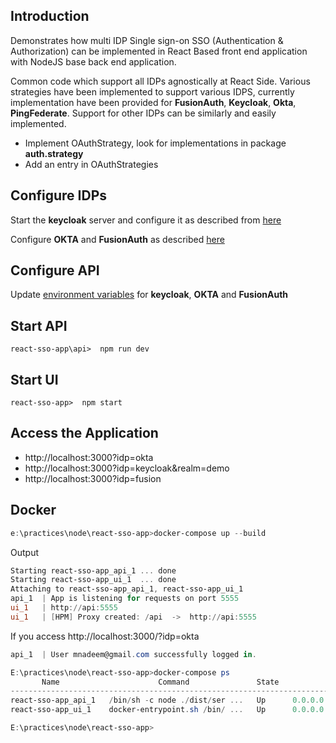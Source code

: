 ## Introduction

Demonstrates how multi IDP Single sign-on SSO (Authentication & Authorization) can be implemented in React Based front end application with NodeJS base back end application.

Common code which support all IDPs agnostically at React Side.
Various strategies have been implemented to support various IDPS, currently implementation have been provided for **FusionAuth**, **Keycloak**, **Okta**, **PingFederate**. 
Support for other IDPs can be similarly and easily implemented. 

* Implement OAuthStrategy, look for implementations in package **auth.strategy**
* Add an entry in OAuthStrategies 

## Configure IDPs

Start the **keycloak** server and configure it as described from [here](https://reachmnadeem.wordpress.com/2020/02/05/authentication-sso-with-oauth2-and-jwt-in-react-application-with-nodejs-back-end-and-keycloak-iam/)

Configure **OKTA** and **FusionAuth** as described [here](https://reachmnadeem.wordpress.com/2020/02/08/multi-ipd-support-on-react-app-for-sso-using-oauth2/)

## Configure API
Update [environment variables](https://github.com/mnadeem/react-sso-app/blob/master/api/.env) for **keycloak**, **OKTA** and **FusionAuth**

## Start API

`react-sso-app\api>  npm run dev `

## Start UI

`react-sso-app>  npm start`

## Access the Application
* http://localhost:3000?idp=okta
* http://localhost:3000?idp=keycloak&realm=demo
* http://localhost:3000?idp=fusion

## Docker
```Powershell
e:\practices\node\react-sso-app>docker-compose up --build 
```
Output

```Powershell
Starting react-sso-app_api_1 ... done
Starting react-sso-app_ui_1  ... done
Attaching to react-sso-app_api_1, react-sso-app_ui_1
api_1  | App is listening for requests on port 5555
ui_1   | http://api:5555
ui_1   | [HPM] Proxy created: /api  ->  http://api:5555
```
If you access http://localhost:3000/?idp=okta

```Powershell
api_1  | User mnadeem@gmail.com successfully logged in.
```

```Powershell
E:\practices\node\react-sso-app>docker-compose ps
       Name                      Command               State           Ports
-------------------------------------------------------------------------------------
react-sso-app_api_1   /bin/sh -c node ./dist/ser ...   Up      0.0.0.0:5555->5555/tcp
react-sso-app_ui_1    docker-entrypoint.sh /bin/ ...   Up      0.0.0.0:3000->3000/tcp

E:\practices\node\react-sso-app>
```